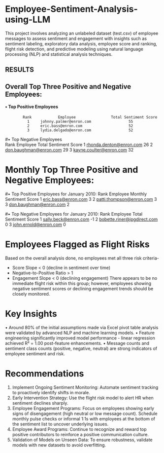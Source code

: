 # Employee-Sentiment-Analysis-using-LLM
This project involves analyzing an unlabeled dataset (test.csv) of employee messages to assess sentiment and engagement with insights such as sentiment labeling, exploratory data analysis, employee score and ranking, flight risk detection, and predictive modeling using natural language processing (NLP) and statistical analysis techniques. 

## RESULTS

## Overall Top Three Positive and Negative Employees:
#### •	Top Positive Employees 
            Rank	        Employee	            Total Sentiment Score
              1	    johnny.palmer@enron.com             	55
              2	    eric.bass@enron.com             	    52
              3	    lydia.delgado@enron.com             	52

#•	Top Negative Employees  
            Rank	        Employee	            Total Sentiment Score
              1	    rhonda.denton@enron.com	              26
              2	    don.baughman@enron.com               	29
              3	    kayne.coulter@enron.com             	32


# Monthly Top Three Positive and Negative Employees:
#•	Top Positive Employees for January 2010:
            Rank	        Employee	            Monthly Sentiment Score
              1	    eric.bass@enron.com                 	3
              2	    patti.thompson@enron.com             	3
              3	    don.baughman@enron.com              	2

#•	Top Negative Employees for January 2010:
            Rank	        Employee	            Total Sentiment Score
              1	    sally.beck@enron.com                	-1
              2	    bobette.riner@ipgdirect.com            0
              3	    john.ernold@enron.com             	   0

# Employees Flagged as Flight Risks
Based on the overall analysis done, no employees met all three risk criteria-
  -	Score Slope < 0 (decline in sentiment over time)
  -	Negative-to-Positive Ratio > 1
  -	Engagement Slope < 0 (declining engagement)
There appears to be no immediate flight risk within this group; however, employees showing negative sentiment scores or declining engagement trends should be closely monitored.

# Key Insights
•	Around 80% of the initial assumptions made via Excel pivot table analysis were validated by advanced NLP and machine learning models.
•	Feature engineering significantly improved model performance - linear regression achieved R² = 1.00 post-feature enhancements.
•	Message counts and sentiment class counts (positive, negative, neutral) are strong indicators of employee sentiment and risk.

# Recommendations
1.	Implement Ongoing Sentiment Monitoring: Automate sentiment tracking to proactively identify shifts in morale.
2.	Early Intervention Strategy: Use the flight risk model to alert HR when sentiment declines sharply.
3.	Employee Engagement Programs: Focus on employees showing early signs of disengagement (high neutral or low message count). Schedule monthly pulse checks or informal 1:1s with employees at the bottom of the sentiment list to uncover underlying issues.
4.	Employee Award Programs: Continue to recognize and reward top positive contributors to reinforce a positive communication culture.
5.	Validation of Models on Unseen Data: To ensure robustness, validate models with new datasets to avoid overfitting.

